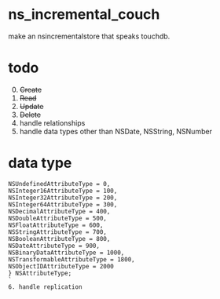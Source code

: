ns_incremental_couch
====================

make an nsincrementalstore that speaks touchdb.


todo
=====

0. ~~Create~~
1. ~~Read~~
2. ~~Update~~
3. ~~Delete~~
4. handle relationships
5. handle data types other than NSDate, NSString, NSNumber

data type
=========

```typedef enum {
NSUndefinedAttributeType = 0,
NSInteger16AttributeType = 100,
NSInteger32AttributeType = 200,
NSInteger64AttributeType = 300,
NSDecimalAttributeType = 400,
NSDoubleAttributeType = 500,
NSFloatAttributeType = 600,
NSStringAttributeType = 700,
NSBooleanAttributeType = 800,
NSDateAttributeType = 900,
NSBinaryDataAttributeType = 1000,
NSTransformableAttributeType = 1800,
NSObjectIDAttributeType = 2000
} NSAttributeType;
`
6. handle replication

